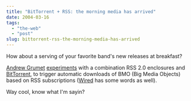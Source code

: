 ```yaml
---
title: "BitTorrent + RSS: the morning media has arrived"
date: 2004-03-16
tags: 
  - "the-web"
  - "post"
slug: bittorrent-rss-the-morning-media-has-arrived
---
```


How about a serving of your favorite band's new releases at breakfast?

[Andrew Grumet](http://grumet.net/) [experiments](http://blogs.law.harvard.edu/tech/bitTorrent) with a combination RSS 2.0 enclosures and [BitTorrent](http://bitconjurer.org/BitTorrent/), to trigger automatic downloads of BMO (Big Media Objects) based on RSS subscriptions ([Wired](http://www.wired.com/news/print/0,1294,62651,00.html) has some words as well).

Way cool, know what I'm sayin?
